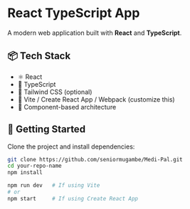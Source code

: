 # React TypeScript App

A modern web application built with **React** and **TypeScript**.

## 📦 Tech Stack

- ⚛️ React
- 🔷 TypeScript
- 🎨 Tailwind CSS (optional)
- 🔧 Vite / Create React App / Webpack (customize this)
- 📁 Component-based architecture

## 🚀 Getting Started

Clone the project and install dependencies:

```bash
git clone https://github.com/seniormugambe/Medi-Pal.git
cd your-repo-name
npm install

npm run dev   # If using Vite
# or
npm start     # If using Create React App
